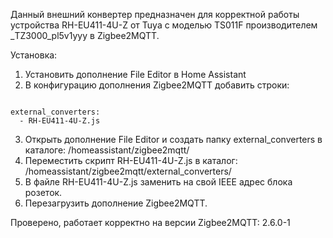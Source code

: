 Данный внешний конвертер предназначен для корректной работы устройства RH-EU411-4U-Z от Tuya с моделью TS011F производителем _TZ3000_pl5v1yyy в Zigbee2MQTT.

Установка:
1. Установить дополнение File Editor в Home Assistant
2. В конфигурацию дополнения Zigbee2MQTT добавить строки:
<code>
external_converters:
  - RH-EU411-4U-Z.js
</code>

3. Открыть дополнение File Editor и создать папку external_converters в каталоге:
/homeassistant/zigbee2mqtt/
4. Переместить скрипт RH-EU411-4U-Z.js в каталог: /homeassistant/zigbee2mqtt/external_converters/
5. В файле RH-EU411-4U-Z.js заменить на свой IEEE адрес блока розеток.
6. Перезагрузить дополнение Zigbee2MQTT.

Проверено, работает корректно на версии Zigbee2MQTT: 2.6.0-1
